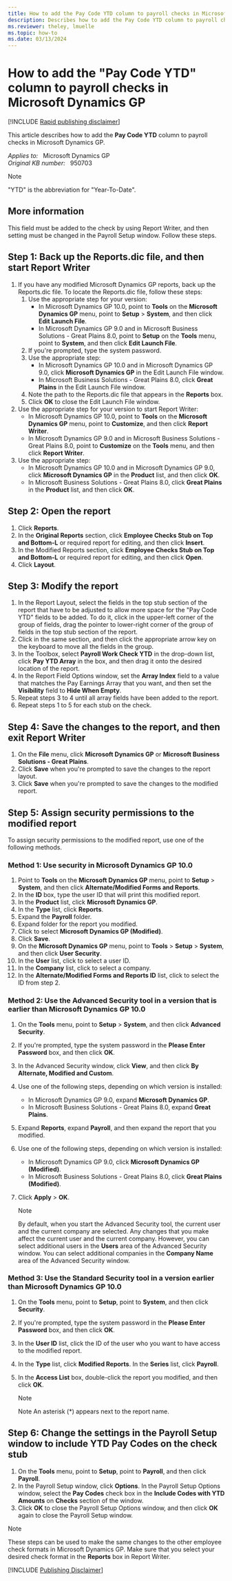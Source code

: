 ```yaml
---
title: How to add the Pay Code YTD column to payroll checks in Microsoft Dynamics GP
description: Describes how to add the Pay Code YTD column to payroll checks in Microsoft Dynamics GP.
ms.reviewer: theley, lmuelle
ms.topic: how-to
ms.date: 03/13/2024
---
```

# How to add the "Pay Code YTD" column to payroll checks in Microsoft Dynamics GP

[!INCLUDE [Rapid publishing disclaimer](../../includes/rapid-publishing-disclaimer.md)]

This article describes how to add the **Pay Code YTD** column to payroll checks in Microsoft Dynamics GP.

_Applies to:_ &nbsp; Microsoft Dynamics GP  
_Original KB number:_ &nbsp; 950703

> [!NOTE]
> "YTD" is the abbreviation for "Year-To-Date".

## More information

This field must be added to the check by using Report Writer, and then setting must be changed in the Payroll Setup window. Follow these steps.

## Step 1: Back up the Reports.dic file, and then start Report Writer

1. If you have any modified Microsoft Dynamics GP reports, back up the Reports.dic file. To locate the Reports.dic file, follow these steps:
    1. Use the appropriate step for your version:
        - In Microsoft Dynamics GP 10.0, point to **Tools** on the **Microsoft Dynamics GP** menu, point to **Setup** > **System**, and then click **Edit Launch File**.
        - In Microsoft Dynamics GP 9.0 and in Microsoft Business Solutions - Great Plains 8.0, point to **Setup** on the **Tools** menu, point to **System**, and then click **Edit Launch File**.
    1. If you're prompted, type the system password.
    1. Use the appropriate step:
        - In Microsoft Dynamics GP 10.0 and in Microsoft Dynamics GP 9.0, click **Microsoft Dynamics GP** in the Edit Launch File window.
        - In Microsoft Business Solutions - Great Plains 8.0, click **Great Plains** in the Edit Launch File window.
    1. Note the path to the Reports.dic file that appears in the **Reports** box.
    1. Click **OK** to close the Edit Launch File window.
2. Use the appropriate step for your version to start Report Writer:
   - In Microsoft Dynamics GP 10.0, point to **Tools** on the **Microsoft Dynamics GP** menu, point to **Customize**, and then click **Report Writer**.
   - In Microsoft Dynamics GP 9.0 and in Microsoft Business Solutions - Great Plains 8.0, point to **Customize** on the **Tools** menu, and then click **Report Writer**.
3. Use the appropriate step:
   - In Microsoft Dynamics GP 10.0 and in Microsoft Dynamics GP 9.0, click **Microsoft Dynamics GP** in the **Product** list, and then click **OK**.
   - In Microsoft Business Solutions - Great Plains 8.0, click **Great Plains** in the **Product** list, and then click **OK**.

## Step 2: Open the report

1. Click **Reports**.
2. In the **Original Reports** section, click **Employee Checks Stub on Top and Bottom-L** or required report for editing, and then click **Insert**.
3. In the Modified Reports section, click **Employee Checks Stub on Top and Bottom-L** or required report for editing, and then click **Open**.
4. Click **Layout**.

## Step 3: Modify the report

1. In the Report Layout, select the fields in the top stub section of the report that have to be adjusted to allow more space for the "Pay Code YTD" fields to be added. To do it, click in the upper-left corner of the group of fields, drag the pointer to lower-right corner of the group of fields in the top stub section of the report.
2. Click in the same section, and then click the appropriate arrow key on the keyboard to move all the fields in the group.
3. In the Toolbox, select **Payroll Work Check YTD** in the drop-down list, click **Pay YTD Array** in the box, and then drag it onto the desired location of the report.
4. In the Report Field Options window, set the **Array Index** field to a value that matches the Pay Earnings Array that you want, and then set the **Visibility** field to **Hide When Empty**.
5. Repeat steps 3 to 4 until all array fields have been added to the report.
6. Repeat steps 1 to 5 for each stub on the check.

## Step 4: Save the changes to the report, and then exit Report Writer

1. On the **File** menu, click **Microsoft Dynamics GP** or **Microsoft Business Solutions - Great Plains**.
2. Click **Save** when you're prompted to save the changes to the report layout.
3. Click **Save** when you're prompted to save the changes to the modified report.

## Step 5: Assign security permissions to the modified report

To assign security permissions to the modified report, use one of the following methods.

### Method 1: Use security in Microsoft Dynamics GP 10.0

1. Point to **Tools** on the **Microsoft Dynamics GP** menu, point to **Setup** > **System**, and then click **Alternate/Modified Forms and Reports**.
2. In the **ID** box, type the user ID that will print this modified report.
3. In the **Product** list, click **Microsoft Dynamics GP**.
4. In the **Type** list, click **Reports**.
5. Expand the **Payroll** folder.
6. Expand folder for the report you modified.
7. Click to select **Microsoft Dynamics GP (Modified)**.
8. Click **Save**.
9. On the **Microsoft Dynamics GP** menu, point to **Tools** > **Setup** > **System**, and then click **User Security**.
10. In the **User** list, click to select a user ID.
11. In the **Company** list, click to select a company.
12. In the **Alternate/Modified Forms and Reports ID** list, click to select the ID from step 2.

### Method 2: Use the Advanced Security tool in a version that is earlier than Microsoft Dynamics GP 10.0

1. On the **Tools** menu, point to **Setup** > **System**, and then click **Advanced Security**.
2. If you're prompted, type the system password in the **Please Enter Password** box, and then click **OK**.
3. In the Advanced Security window, click **View**, and then click **By Alternate, Modified and Custom**.
4. Use one of the following steps, depending on which version is installed:
   - In Microsoft Dynamics GP 9.0, expand **Microsoft Dynamics GP**.
   - In Microsoft Business Solutions - Great Plains 8.0, expand **Great Plains**.
5. Expand **Reports**, expand **Payroll**, and then expand the report that you modified.
6. Use one of the following steps, depending on which version is installed:
    - In Microsoft Dynamics GP 9.0, click **Microsoft Dynamics GP (Modified)**.
    - In Microsoft Business Solutions - Great Plains 8.0, click **Great Plains (Modified)**.
7. Click **Apply** >  **OK**.

    > [!NOTE]
    > By default, when you start the Advanced Security tool, the current user and the current company are selected. Any changes that you make affect the current user and the current company. However, you can select additional users in the **Users** area of the Advanced Security window. You can select additional companies in the **Company Name** area of the Advanced Security window.

### Method 3: Use the Standard Security tool in a version earlier than Microsoft Dynamics GP 10.0

1. On the **Tools** menu, point to **Setup**, point to **System**, and then click **Security**.
2. If you're prompted, type the system password in the **Please Enter Password** box, and then click **OK**.
3. In the **User ID** list, click the ID of the user who you want to have access to the modified report.
4. In the **Type** list, click **Modified Reports**. In the **Series** list, click **Payroll**.
5. In the **Access List** box, double-click the report you modified, and then click **OK**.

    > [!NOTE]
    > Note An asterisk (*) appears next to the report name.

## Step 6: Change the settings in the Payroll Setup window to include YTD Pay Codes on the check stub

1. On the **Tools** menu, point to **Setup**, point to **Payroll**, and then click **Payroll**.
2. In the Payroll Setup window, click **Options**. In the Payroll Setup Options window, select the **Pay Codes** check box in the **Include Codes with YTD Amounts** on **Checks** section of the window.
3. Click **OK** to close the Payroll Setup Options window, and then click **OK** again to close the Payroll Setup window.

> [!NOTE]
> These steps can be used to make the same changes to the other employee check formats in Microsoft Dynamics GP. Make sure that you select your desired check format in the **Reports** box in Report Writer.

[!INCLUDE [Publishing Disclaimer](../../includes/publishing-disclaimer.md)]
